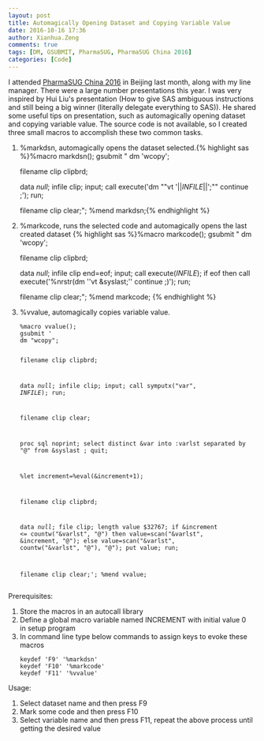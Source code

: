 ```yaml
---
layout: post
title: Automagically Opening Dataset and Copying Variable Value
date: 2016-10-16 17:36
author: Xianhua.Zeng
comments: true
tags: [DM, GSUBMIT, PharmaSUG, PharmaSUG China 2016]
categories: [Code]
---
```

<p>I attended <span style="text-decoration: none;"><a href="http://www.pharmasug.org/china/index.html" target="_blank">PharmaSUG China 2016</a></span> in Beijing last month, along with my line manager. There were a large number presentations this year. I was very inspired by Hui Liu's presentation (How to give SAS ambiguous instructions and still being a big winner (literally delegate everything to SAS)). He shared some useful tips on presentation, such as automagically opening dataset and copying variable value. The source code is not available, so I created three small macros to accomplish these two common tasks.</p><ol><li>%markdsn, automagically opens the dataset selected.{% highlight sas %}%macro markdsn();
gsubmit "
dm 'wcopy';

filename clip clipbrd;

data _null_;
    infile clip;
    input;
    call execute('dm ""vt '||_INFILE_||';"" continue ;');
run;

filename clip clear;";
%mend markdsn;{% endhighlight %}</li>
  <li>%markcode, runs the selected code and automagically opens the last created dataset
{% highlight sas %}%macro markcode();
gsubmit "
dm 'wcopy';

filename clip clipbrd;

data _null_;
    infile clip end=eof;
    input;
    call execute(_INFILE_);
    if eof then call execute('%nrstr(dm ''vt &syslast;'' continue ;)');
run;

filename clip clear;";
%mend markcode;
{% endhighlight %}
</li>
<li>%vvalue, automagically copies variable value.<pre><code>%macro vvalue();
gsubmit '
dm "wcopy";

filename clip clipbrd;

data _null_;
    infile clip;
    input;
    call symputx("var", _INFILE_);
run;

filename clip clear;

proc sql noprint;
    select distinct &amp;var into :varlst separated by "@"
    from &amp;syslast
    ;
quit;

%let increment=%eval(&amp;increment+1);

filename clip clipbrd;

data _null_;
    file clip;
    length value $32767;
    if &amp;increment &lt;= countw("&amp;varlst", "@") then value=scan("&amp;varlst", &amp;increment, "@");
    else value=scan("&amp;varlst", countw("&amp;varlst", "@"), "@");
    put value;
run;

filename clip clear;';
%mend vvalue;</code></pre>
</li>
</ol>
<p>Prerequisites:</p>
<ol>
  <li>Store the macros in an autocall library</li>
  <li>Define a global macro variable named INCREMENT with initial value 0 in setup program</li>
  <li>In command line type below commands to assign keys to evoke these macros
    <pre><code>keydef 'F9' '%markdsn'
keydef 'F10' '%markcode' 
keydef 'F11' '%vvalue'</code></pre>
</li>
</ol>
<p>Usage:</p>
<ol>
  <li>Select dataset name and then press F9</li>
  <li>Mark some code and then press F10</li> 
  <li>Select variable name and then press F11, repeat the above process until getting the desired value</li></ol>